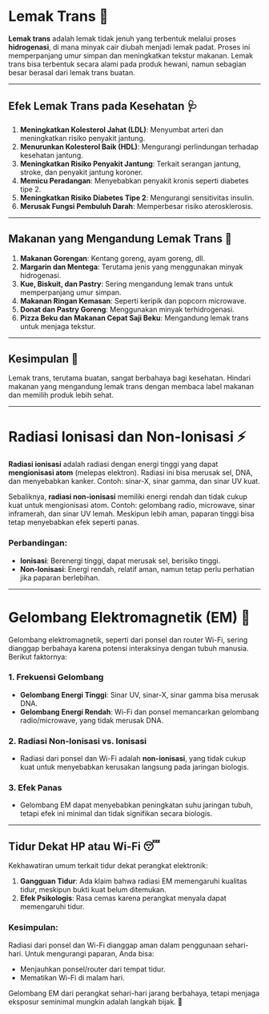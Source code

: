 # **Lemak Trans** 🍟

**Lemak trans** adalah lemak tidak jenuh yang terbentuk melalui proses **hidrogenasi**, di mana minyak cair diubah menjadi lemak padat. Proses ini memperpanjang umur simpan dan meningkatkan tekstur makanan. Lemak trans bisa terbentuk secara alami pada produk hewani, namun sebagian besar berasal dari lemak trans buatan.

---

## **Efek Lemak Trans pada Kesehatan** 🩺

1. **Meningkatkan Kolesterol Jahat (LDL)**: Menyumbat arteri dan meningkatkan risiko penyakit jantung.  
2. **Menurunkan Kolesterol Baik (HDL)**: Mengurangi perlindungan terhadap kesehatan jantung.  
3. **Meningkatkan Risiko Penyakit Jantung**: Terkait serangan jantung, stroke, dan penyakit jantung koroner.  
4. **Memicu Peradangan**: Menyebabkan penyakit kronis seperti diabetes tipe 2.  
5. **Meningkatkan Risiko Diabetes Tipe 2**: Mengurangi sensitivitas insulin.  
6. **Merusak Fungsi Pembuluh Darah**: Memperbesar risiko aterosklerosis.

---

## **Makanan yang Mengandung Lemak Trans** 🍩

1. **Makanan Gorengan**: Kentang goreng, ayam goreng, dll.  
2. **Margarin dan Mentega**: Terutama jenis yang menggunakan minyak hidrogenasi.  
3. **Kue, Biskuit, dan Pastry**: Sering mengandung lemak trans untuk memperpanjang umur simpan.  
4. **Makanan Ringan Kemasan**: Seperti keripik dan popcorn microwave.  
5. **Donat dan Pastry Goreng**: Menggunakan minyak terhidrogenasi.  
6. **Pizza Beku dan Makanan Cepat Saji Beku**: Mengandung lemak trans untuk menjaga tekstur.

---

## **Kesimpulan** 🛑

Lemak trans, terutama buatan, sangat berbahaya bagi kesehatan. Hindari makanan yang mengandung lemak trans dengan membaca label makanan dan memilih produk lebih sehat.

---

# **Radiasi Ionisasi dan Non-Ionisasi** ⚡

**Radiasi ionisasi** adalah radiasi dengan energi tinggi yang dapat **mengionisasi atom** (melepas elektron). Radiasi ini bisa merusak sel, DNA, dan menyebabkan kanker. Contoh: sinar-X, sinar gamma, dan sinar UV kuat.

Sebaliknya, **radiasi non-ionisasi** memiliki energi rendah dan tidak cukup kuat untuk mengionisasi atom. Contoh: gelombang radio, microwave, sinar inframerah, dan sinar UV lemah. Meskipun lebih aman, paparan tinggi bisa tetap menyebabkan efek seperti panas.

### **Perbandingan**:
- **Ionisasi**: Berenergi tinggi, dapat merusak sel, berisiko tinggi.  
- **Non-Ionisasi**: Energi rendah, relatif aman, namun tetap perlu perhatian jika paparan berlebihan.

---

# **Gelombang Elektromagnetik (EM)** 📶

Gelombang elektromagnetik, seperti dari ponsel dan router Wi-Fi, sering dianggap berbahaya karena potensi interaksinya dengan tubuh manusia. Berikut faktornya:

### **1. Frekuensi Gelombang**  
- **Gelombang Energi Tinggi**: Sinar UV, sinar-X, sinar gamma bisa merusak DNA.  
- **Gelombang Energi Rendah**: Wi-Fi dan ponsel memancarkan gelombang radio/microwave, yang tidak merusak DNA.

### **2. Radiasi Non-Ionisasi vs. Ionisasi**  
- Radiasi dari ponsel dan Wi-Fi adalah **non-ionisasi**, yang tidak cukup kuat untuk menyebabkan kerusakan langsung pada jaringan biologis.

### **3. Efek Panas**  
- Gelombang EM dapat menyebabkan peningkatan suhu jaringan tubuh, tetapi efek ini minimal dan tidak signifikan secara biologis.

---

## **Tidur Dekat HP atau Wi-Fi** 😴

Kekhawatiran umum terkait tidur dekat perangkat elektronik:  
1. **Gangguan Tidur**: Ada klaim bahwa radiasi EM memengaruhi kualitas tidur, meskipun bukti kuat belum ditemukan.  
2. **Efek Psikologis**: Rasa cemas karena perangkat menyala dapat memengaruhi tidur.  

### **Kesimpulan**:
Radiasi dari ponsel dan Wi-Fi dianggap aman dalam penggunaan sehari-hari. Untuk mengurangi paparan, Anda bisa:  
- Menjauhkan ponsel/router dari tempat tidur.  
- Mematikan Wi-Fi di malam hari.  

Gelombang EM dari perangkat sehari-hari jarang berbahaya, tetapi menjaga eksposur seminimal mungkin adalah langkah bijak. 🌟
